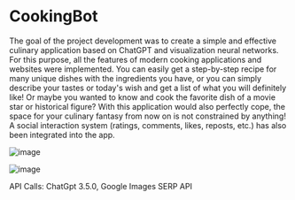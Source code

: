 # CookingBot

The goal of the project development was to create a simple and effective culinary application based on ChatGPT and visualization neural networks.
For this purpose, all the features of modern cooking applications and websites were implemented.
You can easily get a step-by-step recipe for many unique dishes with the ingredients you have, or you can simply describe your tastes or today's wish and get a list of what you will definitely like! Or maybe you wanted to know and cook the favorite dish of a movie star or historical figure? With this application would also perfectly cope, the space for your culinary fantasy from now on is not constrained by anything!
A social interaction system (ratings, comments, likes, reposts, etc.) has also been integrated into the app.

![image](https://github.com/adil-nauruzbaev/CookingBot/assets/106264625/6f26e18e-77cc-45d3-b77f-461a0cc1ada2)

![image](https://github.com/adil-nauruzbaev/CookingBot/assets/106264625/b37e1038-d89e-43b6-8e12-419287e7b044)




API Calls: ChatGpt 3.5.0, Google Images SERP API





